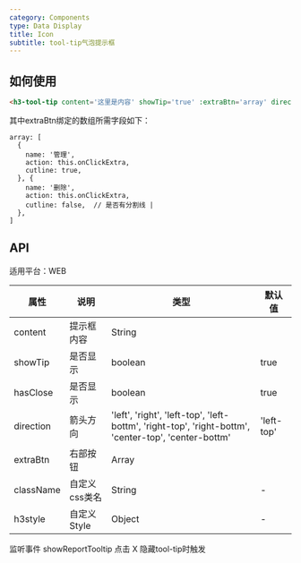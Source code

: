 ```yaml
---
category: Components
type: Data Display
title: Icon
subtitle: tool-tip气泡提示框
---
```




## 如何使用 

```html
<h3-tool-tip content='这里是内容' showTip='true' :extraBtn='array' direction="center-top"></h3-tool-tip>
```
其中extraBtn绑定的数组所需字段如下：
```
array: [
  {
    name: '管理',
    action: this.onClickExtra,
    cutline: true,
  }, {
    name: '删除',
    action: this.onClickExtra,
    cutline: false,  // 是否有分割线 |
  },
]
```





## API

适用平台：WEB

| 属性        | 说明           | 类型            | 默认值       |
|------------|----------------|----------------|--------------|
| content    |   提示框内容 | String   |
| showTip    |   是否显示    | boolean  | true |
| hasClose    |   是否显示    | boolean  | true |
| direction    |   箭头方向    | 'left', 'right', 'left-top', 'left-bottm', 'right-top', 'right-bottm', 'center-top', 'center-bottm'  | 'left-top' |
| extraBtn   | 右部按钮  | Array |  |
| className   | 自定义css类名  | String | - |
| h3style   | 自定义Style  | Object | - |


监听事件
showReportTooltip 点击 X 隐藏tool-tip时触发
